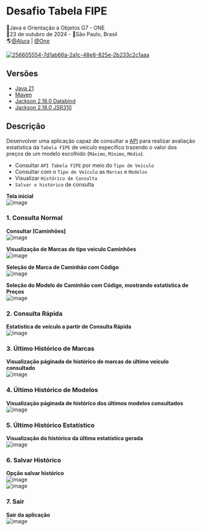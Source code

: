 # Desafio Tabela FIPE
🚩Java e Orientação a Objetos G7 - ONE<br>
📅23 de outubro de 2024 - 📍São Paulo, Brasil<br>
🌎[@Alura](https://www.alura.com.br/) | [@One](https://www.oracle.com/br/)<br>

[![256605554-7d1ab66a-2a1c-48e8-825e-2b233c2c1aaa](https://github.com/user-attachments/assets/84355ab1-237a-439e-8d40-5824b5a48557)](https://youtu.be/3RNu_1_wfxQ)

## Versões
- [Java 21](https://docs.oracle.com/en/java/javase/21/)
- [Maven](https://maven.apache.org/what-is-maven.html)
- [Jackson 2.18.0 Databind](https://javadoc.io/doc/com.fasterxml.jackson.core/jackson-databind/latest/index.html)
- [Jackson 2.18.0 JSR310](https://javadoc.io/doc/com.fasterxml.jackson.datatype/jackson-datatype-jsr310/latest/index.html)

## Descrição
Desenvolver uma aplicação capaz de consultar a [API](https://deividfortuna.github.io/fipe/) para realizar avaliação estatística da `Tabela FIPE` de veículo especifico trazendo o valor dos preços de um modelo escolhido (`Máximo`, `Mínimo`, `Médio`).
- Consultar `API Tabela FIPE` por meio do `Tipo de Veículo`
- Consultar com o `Tipo de Veículo` as `Marcas` e `Modelos`
- Visualizar `Histórico de Consulta`
- `Salvar o histórico` de consulta

**Tela inicial**<br>
![image](https://github.com/user-attachments/assets/e9b5e8ce-c639-40c2-bbc1-1e6cb5715cd0)

### 1. Consulta Normal
**Consultar [Caminhões]**<br>
![image](https://github.com/user-attachments/assets/b6da78a4-b8c5-4c8c-be21-4c3b3142b2f6)

**Visualização de Marcas de tipo veículo Caminhões**<br>
![image](https://github.com/user-attachments/assets/d1a5d6c3-2568-418c-adfc-4de3e5bf2aee)

**Seleção de Marca de Caminhão com Código**<br>
![image](https://github.com/user-attachments/assets/eb6ce81d-f051-449d-a2df-e3f13927f78c)

**Seleção do Modelo de Caminhão com Código, mostrando estatística de Preços**<br>
![image](https://github.com/user-attachments/assets/02e60f92-120f-4612-8765-d90ae3e594ab)


### 2. Consulta Rápida
**Estatistica de veículo a partir de Consulta Rápida**<br>
![image](https://github.com/user-attachments/assets/1b23f9df-111a-47e1-bfda-603695fbaa81)


### 3. Último Histórico de Marcas
**Visualização páginada de histórico de marcas do último veículo consultado**<br>
![image](https://github.com/user-attachments/assets/51321f4b-356e-409a-9188-94558d6d53ab)


### 4. Último Histórico de Modelos
**Visualização páginada de histórico dos últimos modelos consultados**<br>
![image](https://github.com/user-attachments/assets/b8e2218f-2680-4ee1-bc2b-ab678e756427)


### 5. Último Histórico Estatístico
**Visualização do histórico da última estatística gerada**<br>
![image](https://github.com/user-attachments/assets/ca05e942-d9ab-4865-97cf-3e09c4545f62)

### 6. Salvar Histórico
**Opção salvar histórico**<br>
![image](https://github.com/user-attachments/assets/843fabe7-019a-40d9-99b0-146ab1b4a125)<br>
![image](https://github.com/user-attachments/assets/17a3f814-e873-4853-9de8-ded6493402f7)<br>

### 7. Sair
**Sair da aplicação**<br>
![image](https://github.com/user-attachments/assets/f72d9e49-ed63-4ff0-adc9-da5ebb5d77dc)
